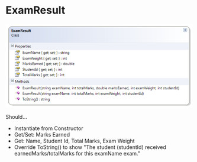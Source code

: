 ---
---
# ExamResult

![ExamResult Class Diagram](D-ExamResult.png)

Should…
* Instantiate from Constructor
* Get/Set: Marks Earned
* Get: Name, Student Id, Total Marks, Exam Weight
* Override ToString() to show 
  "The student (studentId) received earnedMarks/totalMarks for this examName exam."
